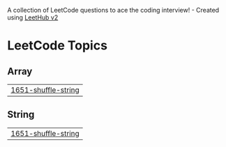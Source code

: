 A collection of LeetCode questions to ace the coding interview! - Created using [LeetHub v2](https://github.com/arunbhardwaj/LeetHub-2.0)
<!---LeetCode Topics Start-->
# LeetCode Topics
## Array
|  |
| ------- |
| [1651-shuffle-string](https://github.com/samrawitgithubac/A2sv-compitative-programming/tree/master/1651-shuffle-string) |
## String
|  |
| ------- |
| [1651-shuffle-string](https://github.com/samrawitgithubac/A2sv-compitative-programming/tree/master/1651-shuffle-string) |
<!---LeetCode Topics End-->